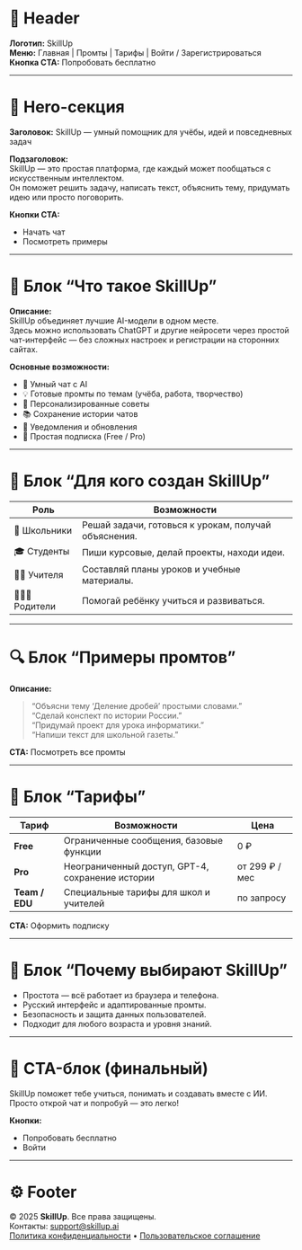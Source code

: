 # 🧭 Header
**Логотип:** SkillUp  
**Меню:** Главная | Промты | Тарифы | Войти / Зарегистрироваться  
**Кнопка CTA:** Попробовать бесплатно  

---

# 🌟 Hero-секция
**Заголовок:** SkillUp — умный помощник для учёбы, идей и повседневных задач  

**Подзаголовок:**  
SkillUp — это простая платформа, где каждый может пообщаться с искусственным интеллектом.  
Он поможет решить задачу, написать текст, объяснить тему, придумать идею или просто поговорить.

**Кнопки CTA:**  
- Начать чат  
- Посмотреть примеры  

---

# 💬 Блок “Что такое SkillUp”
**Описание:**  
SkillUp объединяет лучшие AI-модели в одном месте.  
Здесь можно использовать ChatGPT и другие нейросети через простой чат-интерфейс — без сложных настроек и регистрации на сторонних сайтах.

**Основные возможности:**  
- 🧠 Умный чат с AI  
- 💡 Готовые промты по темам (учёба, работа, творчество)  
- 🎯 Персонализированные советы  
- 📚 Сохранение истории чатов  
- 🔔 Уведомления и обновления  
- 💸 Простая подписка (Free / Pro)

---

# 👥 Блок “Для кого создан SkillUp”
| Роль | Возможности |
|------|--------------|
| 👦 Школьники | Решай задачи, готовься к урокам, получай объяснения. |
| 🎓 Студенты | Пиши курсовые, делай проекты, находи идеи. |
| 👨‍🏫 Учителя | Составляй планы уроков и учебные материалы. |
| 👨‍👩‍👧 Родители | Помогай ребёнку учиться и развиваться. |

---

# 🔍 Блок “Примеры промтов”
**Описание:**  
> “Объясни тему ‘Деление дробей’ простыми словами.”  
> “Сделай конспект по истории России.”  
> “Придумай проект для урока информатики.”  
> “Напиши текст для школьной газеты.”  

**CTA:** Посмотреть все промты  

---

# 💸 Блок “Тарифы”
| Тариф | Возможности | Цена |
|-------|--------------|------|
| **Free** | Ограниченные сообщения, базовые функции | 0 ₽ |
| **Pro** | Неограниченный доступ, GPT-4, сохранение истории | от 299 ₽ / мес |
| **Team / EDU** | Специальные тарифы для школ и учителей | по запросу |

**CTA:** Оформить подписку  

---

# 🌈 Блок “Почему выбирают SkillUp”
- Простота — всё работает из браузера и телефона.  
- Русский интерфейс и адаптированные промты.  
- Безопасность и защита данных пользователей.  
- Подходит для любого возраста и уровня знаний.  

---

# 🚀 CTA-блок (финальный)
SkillUp поможет тебе учиться, понимать и создавать вместе с ИИ.  
Просто открой чат и попробуй — это легко!

**Кнопки:**  
- Попробовать бесплатно  
- Войти  

---

# ⚙️ Footer
© 2025 **SkillUp**. Все права защищены.  
Контакты: [support@skillup.ai](mailto:support@skillup.ai)  
[Политика конфиденциальности](#) • [Пользовательское соглашение](#)



